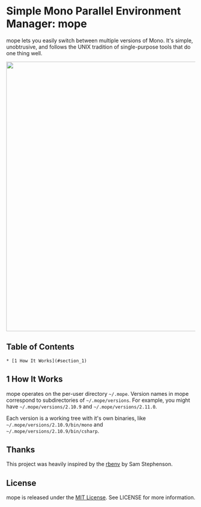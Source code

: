 # Simple Mono Parallel Environment Manager: mope

mope lets you easily switch between multiple versions of Mono.  It's simple, unobtrusive, and follows the UNIX tradition of single-purpose tools that do one thing well.

<img src="http://cl.ragan.io/011j0w1W1B1T0Z010A1G/mope.png" width="859" height="718" />

## Table of Contents

    * [1 How It Works](#section_1)

## <a name="section_1"></a> 1 How It Works

mope operates on the per-user directory `~/.mope`.  Version names in mope correspond to subdirectories of `~/.mope/versions`.  For example, you might have `~/.mope/versions/2.10.9` and `~/.mope/versions/2.11.0`.

Each version is a working tree with it's own binaries, like `~/.mope/versions/2.10.9/bin/mono` and `~/.mope/versions/2.10.9/bin/csharp`.

## Thanks

This project was heavily inspired by the [rbenv](https://github.com/sstephenson/ruby-build) by Sam Stephenson. 

## License
mope is released under the [MIT License][mit-license]. See LICENSE for more information.

[mit-license]: http://www.opensource.org/licenses/mit-license.php